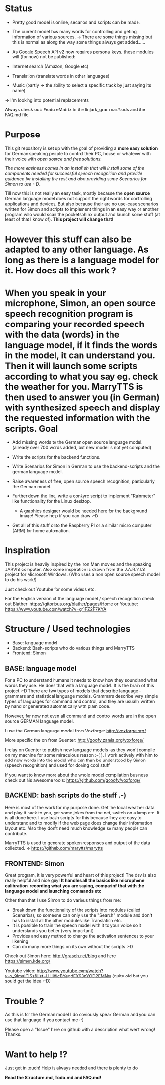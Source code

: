 Status
=======
- Pretty good model is online, secarios and scripts can be made.
 - The current model has many words for controlling and geting information of various sources.
 -> There are some things missing but this is normal as along the way some things always get added......

- As Google Speech API v2 now requires personal keys, these modules will (for now) not be published:
 - Internet search (Amazon, Google etc)
 - Translation (translate words in other languages)
 - Music (partly -> the ability to select a specific track by just saying its name)
 
 -> I'm looking into potential replacements
 
Always check out: FeatureMatrix in the linjark_grammar#.ods and the FAQ.md file

Purpose
========
This git repository is set up with the goal of providing a __more easy solution__ for German speaking people to control their PC, house or whatever with their voice with *open source and free solutions.*

*The more easiness comes in an install.sh that will install some of the components needed for successful speech recognition and provide guidance for installing the rest and also providing some Scenarios for Simon to use :-D.*

Till now this is not really an easy task, mostly because the __open source__ German language model does not support the right words for controlling applications and devices. But also because their are no use-case scenarios written for Simon and scripts to implement things in an easy way or another program who would scan the pocketsphinx output and launch some stuff (at least of that I know of). __This project will change that!__

__However this stuff can also be adapted to any other language. As long as there is a language model for it.__
How does all this work ?
=========================

When you speak in your microphone, Simon, an open source speech recognition program is comparing your recorded speech with the data (words) in the language model, if it finds the words in the model, it can understand you. Then it will launch some scripts according to what you say eg. check the weather for you. MarryTTS is then used to answer you (in German) with synthesized speech and display the requested information with the scripts.
Goal
====
- Add missing words to the German open source language model. (already over 700 words added, but new model is not yet computed)
- Write the scripts for the backend functions.
- Write Scenarios for Simon in German to use the backend-scripts and the german language model.
- Raise awareness of free, open source speech recognition, particularly the German model.

- Further down the line, write a conkyrc script to implement "Rainmeter" like functionality for the Linux desktop.
  - A graphics designer would be needed here for the background image! Please help if you can draw :-D
- Get all of this stuff onto the Raspberry PI or a similar micro computer (ARM) for home automation.

Inspiration
============
This project is heavily inspired by the Iron Man movies and the speaking JARVIS computer. Also some inspiration is drawn from the J.A.R.V.I.S project for Microsoft Windows. (Who uses a non open source speech model to do his work!)

Just check out Youtube for some videos etc. 

For the English version of the language model / speech recognition check out Blather: https://gitorious.org/blather/pages/Home or Youtube: https://www.youtube.com/watch?v=gr1FZ2F7KYA


Structure / Used technologies
=============================

- Base: language model
- Backend: Bash-scripts who do various things and MarryTTS
- Frontend: Simon 

BASE: language model
---------------------
For a PC to understand humans it needs to know how they sound and what words they use. He does that with a language model. It is the brain of this project :-D
There are two types of models that describe language - grammars and statistical language models. Grammars describe very simple types of languages for command and control, and they are usually written by hand or generated automatically with plain code. 

However, for now not even all command and control words are in the open source GERMAN language model.

I use the German language model from Voxforge: http://voxforge.org/

More specific the on from Guenter: http://goofy.zamia.org/voxforge/

I relay on Guenter to publish new language models (as they won't compile on my machine for some miraculous reason :-( ).
I work actively with him to add new words into the model who can than be understood by Simon (speech recognition) and used for doning cool stuff.

If you want to know more about the whole model compilation business check out his awesome tools: https://github.com/gooofy/voxforge/

BACKEND: bash scripts do the stuff .-)
----------------------------------
Here is most of the work for my purpose done. Get the local weather data and play it back to you, get some jokes from the net, switch on a lamp etc.
It is all done here. I use bash scripts for this because they are easy to understand and to modify if the web page does change their information layout etc. Also they don't need much knowledge so many people can contribute.

MarryTTS is used to generate spoken responses and output of the data collected. -> https://github.com/marytts/marytts

FRONTEND: Simon
-----------------

Great program, it is very powerful and heart of this project! The dev is also really helpful and nice guy! 
__It handles all the basics like microphone calibration, recording what you are saying, comparinf that with the language model and launching commands etc__

Other than that I use Simon to do various things from me:

- Break down the functionality of the scripts into modules (called Scenarios), so someone can only use the "Search" module and don't has to install all the other modules like Translation etc.
- It is possible to train the speech model with it to your voice so it understands you better (very important)
- Provides and easy method to change the activation sentences to your likening
- Can do many more things on its own without the scripts :-D

Check out Simon here: http://grasch.net/blog and here https://simon.kde.org/ 

Youtube video: http://www.youtube.com/watch?v=x_9ImaiOISs&list=UUiVicBYegdFX9BnYOD2EMNw (quite old but you sould get the idea :-D)


Trouble ?
==========

As this is for the German model I do obviously speak German and you can use that language if you contact me :-)

Please open a "Issue" here on github with a description what went wrong! Thanks.


Want to help !?
==============

Just get in touch! Help is always needed and there is plenty to do!

__Read the Structure.md, Todo.md and FAQ.md!__


